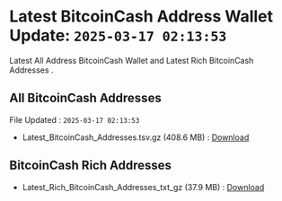 # Latest BitcoinCash Address Wallet Update: `2025-03-17 02:13:53`

Latest All Address BitcoinCash Wallet and Latest Rich BitcoinCash Addresses .

## All BitcoinCash Addresses

File Updated : `2025-03-17 02:13:53`

- Latest_BitcoinCash_Addresses.tsv.gz (408.6 MB) : [Download](https://github.com/Pymmdrza/Rich-Address-Wallet/releases/tag/BitcoinCash)

## BitcoinCash Rich Addresses

- Latest_Rich_BitcoinCash_Addresses_txt_gz (37.9 MB) : [Download](https://github.com/Pymmdrza/Rich-Address-Wallet/releases/tag/BitcoinCash)
